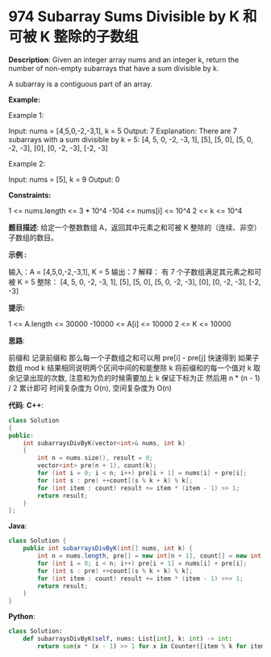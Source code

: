 # 974 Subarray Sums Divisible by K 和可被 K 整除的子数组

__Description__:
Given an integer array nums and an integer k, return the number of non-empty subarrays that have a sum divisible by k.

A subarray is a contiguous part of an array.

__Example:__

Example 1:

Input: nums = [4,5,0,-2,-3,1], k = 5
Output: 7
Explanation: There are 7 subarrays with a sum divisible by k = 5:
[4, 5, 0, -2, -3, 1], [5], [5, 0], [5, 0, -2, -3], [0], [0, -2, -3], [-2, -3]

Example 2:

Input: nums = [5], k = 9
Output: 0

__Constraints:__

1 <= nums.length <= 3 * 10^4
-104 <= nums[i] <= 10^4
2 <= k <= 10^4

__题目描述__:
给定一个整数数组 A，返回其中元素之和可被 K 整除的（连续、非空）子数组的数目。

__示例 :__

输入：A = [4,5,0,-2,-3,1], K = 5
输出：7
解释：
有 7 个子数组满足其元素之和可被 K = 5 整除：
[4, 5, 0, -2, -3, 1], [5], [5, 0], [5, 0, -2, -3], [0], [0, -2, -3], [-2, -3]

__提示:__

1 <= A.length <= 30000
-10000 <= A[i] <= 10000
2 <= K <= 10000

__思路__:

前缀和
记录前缀和
那么每一个子数组之和可以用 pre[i] - pre[j] 快速得到
如果子数组 mod k 结果相同说明两个区间中间的和能整除 k
将前缀和的每一个值对 k 取余记录出现的次数, 注意和为负的时候需要加上 k 保证下标为正
然后用 n * (n - 1) / 2 累计即可
时间复杂度为 O(n), 空间复杂度为 O(n)

__代码__:
__C++__:

```C++
class Solution 
{
public:
    int subarraysDivByK(vector<int>& nums, int k) 
    {
        int n = nums.size(), result = 0;
        vector<int> pre(n + 1), count(k);
        for (int i = 0; i < n; i++) pre[i + 1] = nums[i] + pre[i];
        for (int s : pre) ++count[(s % k + k) % k];
        for (int item : count) result += item * (item - 1) >> 1;
        return result;
    }
};
```

__Java__:

```Java
class Solution {
    public int subarraysDivByK(int[] nums, int k) {
        int n = nums.length, pre[] = new int[n + 1], count[] = new int[k], result = 0;
        for (int i = 0; i < n; i++) pre[i + 1] = nums[i] + pre[i];
        for (int s : pre) ++count[(s % k + k) % k];
        for (int item : count) result += item * (item - 1) >>> 1;
        return result;
    }
}
```

__Python__:

```Python
class Solution:
    def subarraysDivByK(self, nums: List[int], k: int) -> int:
        return sum(x * (x - 1) >> 1 for x in Counter([item % k for item in (list(accumulate([0] + nums)))]).values())
```
